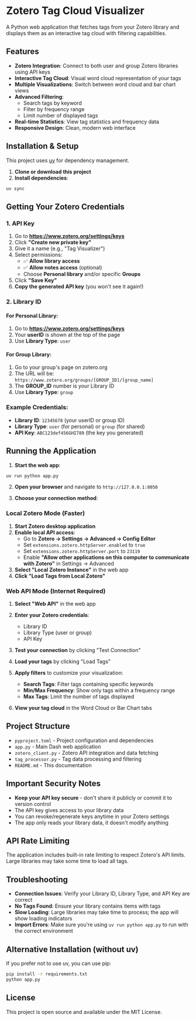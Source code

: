 # Zotero Tag Cloud Visualizer

A Python web application that fetches tags from your Zotero library and displays them as an interactive tag cloud with filtering capabilities.

## Features

- **Zotero Integration**: Connect to both user and group Zotero libraries using API keys
- **Interactive Tag Cloud**: Visual word cloud representation of your tags
- **Multiple Visualizations**: Switch between word cloud and bar chart views
- **Advanced Filtering**: 
  - Search tags by keyword
  - Filter by frequency range
  - Limit number of displayed tags
- **Real-time Statistics**: View tag statistics and frequency data
- **Responsive Design**: Clean, modern web interface

## Installation & Setup

This project uses [uv](https://docs.astral.sh/uv/) for dependency management.

1. **Clone or download this project**
2. **Install dependencies**:
```bash
uv sync
```

## Getting Your Zotero Credentials

### 1. API Key
1. Go to **https://www.zotero.org/settings/keys**
2. Click **"Create new private key"**
3. Give it a name (e.g., "Tag Visualizer")
4. Select permissions:
   - ✅ **Allow library access**
   - ✅ **Allow notes access** (optional)
   - Choose **Personal library** and/or specific **Groups**
5. Click **"Save Key"**
6. **Copy the generated API key** (you won't see it again!)

### 2. Library ID

#### For Personal Library:
1. Go to **https://www.zotero.org/settings/keys**
2. Your **userID** is shown at the top of the page
3. Use **Library Type**: `user`

#### For Group Library:
1. Go to your group's page on zotero.org
2. The URL will be: `https://www.zotero.org/groups/[GROUP_ID]/[group_name]`
3. The **GROUP_ID** number is your Library ID
4. Use **Library Type**: `group`

### Example Credentials:
- **Library ID**: `12345678` (your userID or group ID)
- **Library Type**: `user` (for personal) or `group` (for shared)
- **API Key**: `ABC123def456GHI789` (the key you generated)

## Running the Application

1. **Start the web app**:
```bash
uv run python app.py
```

2. **Open your browser** and navigate to `http://127.0.0.1:8050`

3. **Choose your connection method**:

### Local Zotero Mode (Faster)
1. **Start Zotero desktop application**
2. **Enable local API access**:
   - Go to **Zotero → Settings → Advanced → Config Editor**
   - Set `extensions.zotero.httpServer.enabled` to `true`
   - Set `extensions.zotero.httpServer.port` to `23119`
   - Enable **"Allow other applications on this computer to communicate with Zotero"** in Settings → Advanced
3. **Select "Local Zotero Instance"** in the web app
4. **Click "Load Tags from Local Zotero"**

### Web API Mode (Internet Required)
1. **Select "Web API"** in the web app
2. **Enter your Zotero credentials**:
   - Library ID
   - Library Type (user or group)  
   - API Key
3. **Test your connection** by clicking "Test Connection"
4. **Load your tags** by clicking "Load Tags"

6. **Apply filters** to customize your visualization:
   - **Search Tags**: Filter tags containing specific keywords
   - **Min/Max Frequency**: Show only tags within a frequency range
   - **Max Tags**: Limit the number of tags displayed

7. **View your tag cloud** in the Word Cloud or Bar Chart tabs

## Project Structure

- `pyproject.toml` - Project configuration and dependencies
- `app.py` - Main Dash web application
- `zotero_client.py` - Zotero API integration and data fetching
- `tag_processor.py` - Tag data processing and filtering
- `README.md` - This documentation

## Important Security Notes

- **Keep your API key secure** - don't share it publicly or commit it to version control
- The API key gives access to your library data
- You can revoke/regenerate keys anytime in your Zotero settings
- The app only reads your library data, it doesn't modify anything

## API Rate Limiting

The application includes built-in rate limiting to respect Zotero's API limits. Large libraries may take some time to load all tags.

## Troubleshooting

- **Connection Issues**: Verify your Library ID, Library Type, and API Key are correct
- **No Tags Found**: Ensure your library contains items with tags
- **Slow Loading**: Large libraries may take time to process; the app will show loading indicators
- **Import Errors**: Make sure you're using `uv run python app.py` to run with the correct environment

## Alternative Installation (without uv)

If you prefer not to use uv, you can use pip:

```bash
pip install -r requirements.txt
python app.py
```

## License

This project is open source and available under the MIT License.
